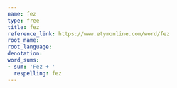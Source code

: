 ```yaml
---
name: fez
type: free
title: fez
reference_link: https://www.etymonline.com/word/fez
root_name: 
root_language: 
denotation: 
word_sums:
- sum: 'Fez + '
  respelling: fez
---
```

